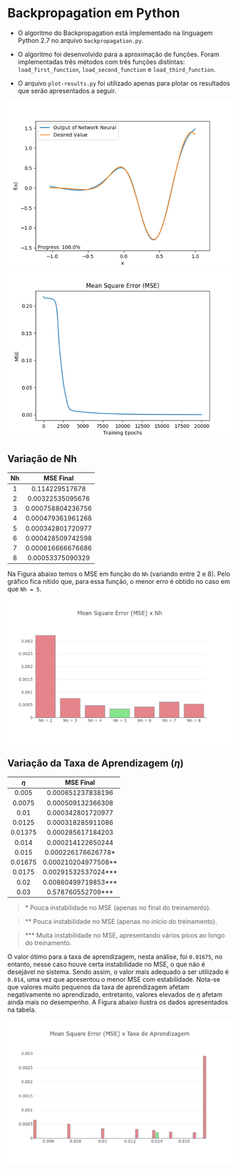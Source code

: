 # Backpropagation em Python

- O algoritmo do Backpropagation está implementado na linguagem Python 2.7 no arquivo `backpropagation.py`.

- O algoritmo foi desenvolvido para a aproximação de funções. Foram implementadas três métodos com três funções distintas: `load_first_function`, `load_second_function` e `load_third_function`.

- O arquivo `plot-results.py` foi utilizado apenas para plotar os resultados que serão apresentados a seguir.

![Resultado com a primeira função](imagens/resultado-backpropagation.png)
![Erro na aproximação da primeira função](imagens/MSE-backpropagation.png)

## Variação de Nh

Nh | MSE Final
:---: | :------:
1   | 0.114229517678
2   | 0.00322535095676
3   | 0.000758804236756
4   | 0.000479361961268
5   | 0.000342801720977
6   | 0.000428509742598
7   | 0.000616666676686
8   | 0.00053375090329

Na Figura abaixo temos o MSE em função do `Nh` (variando entre 2 e 8). Pelo gráfico fica nítido que, para essa função, o menor erro é obtido no caso em que `Nh = 5`.

![MSE em função de Nh](imagens/MSExNH.png)

## Variação da Taxa de Aprendizagem ($\eta$)

$\eta$ | MSE Final
:---:  | :------:
0.005  | 0.000651237838196
0.0075 | 0.000509132366308
0.01   | 0.000342801720977
0.0125 | 0.000318285911086
0.01375| 0.000285617184203
0.014  | 0.000214122650244
0.015  | 0.000226176626778*
0.01675| 0.000210204977508**
0.0175 | 0.00291532537024***
0.02   | 0.00860499719853***
0.03   | 0.578760552709***

> \* Pouca instabilidade no MSE (apenas no final do treinamento).

> ** Pouca instabilidade no MSE (apenas no início do treinamento).

> *** Muita instabilidade no MSE, apresentando vários picos ao longo do treinamento.

O valor ótimo para a taxa de aprendizagem, nesta análise, foi `0.01675`, no entanto, nesse caso houve certa instabilidade no MSE, o que não é desejável no sistema. Sendo assim, o valor mais adequado a ser utilizado é `0.014`, uma vez que apresentou o menor MSE com estabilidade. Nota-se que valores muito pequenos da taxa de aprendizagem afetam negativamente no aprendizado, entretanto, valores elevados de $\eta$ afetam ainda mais no desempenho. A Figura abaixo ilustra os dados apresentados na tabela.

![MSE em função de Nh](imagens/MSExTA.png)



